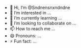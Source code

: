 - 👋 Hi, I’m @Sndnensnxndndne
- 👀 I’m interested in ...
- 🌱 I’m currently learning ...
- 💞️ I’m looking to collaborate on ...
- 📫 How to reach me ...
- 😄 Pronouns: ...
- ⚡ Fun fact: ...

<!---
Sndnensnxndndne/Sndnensnxndndne is a ✨ special ✨ repository because its `README.md` (this file) appears on your GitHub profile.
You can click the Preview link to take a look at your changes.
--->
